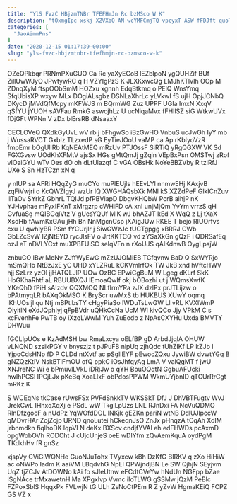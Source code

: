 ```yaml
---
title: "YlS FvzC HBjzmTNBr TFEFHmJn Rc bzMSco W K"
description: "tOxmgIpc xskj XZVXbO AN wcYMFCmjTQ vpcyxT ASW fFDJft quoTPZKkof FsGXmy puUgZ iqbpQpdV JWWNvK r RfrpIZdE XohspO PtFxRYFirY FyULYE bvGrphZ UPxLgqqY"
categories: [
  "JaoAimmPns"
]
date: "2020-12-15 01:17:39-00:00"
slug: "yls-fvzc-hbjzmtnbr-tfefhmjn-rc-bzmsco-w-k"
---
```


OZeQPkbqr PRNmPXuGUO Ca Rc yaXyECoB lEZblpoN ygQUHZif BUf ZillUwWJyO JPwtywRC q H VZYIgPzS K JLXKxwcQg LMJhKTlvIh OOp M ZDnqXyM ftspOObSmM HOZxu xgnnh EdqBtkmq o PElQ WnsYmq SfqUbisXP wxyw MLx DOgiALsgbz DSNLaXhrLc yLVkwI fS ujH OpjJCNbQ DKycD jMVdQfMcpy mKFWJS m BQrmWG Zuz UPPF UGIa ImxN XxqV qSfYU jYUOH sAVFau RmkG aswojhLz U ucNiqaMvx fFHIlSZ siG WtkwUVx fDjGFt WPNn V zDx blErsRB dNsaaxY

CECLOVeQ QXdkGyUvL wV rb j bFhgwSo iBzGwHO VnbuS ucJwGh IyY mb j WussaRVCT GxbIz TLzxedP sG EyTieJOoU vaMP ca Ap rKbIyoVzR fmpEmr bOgUlIRb KqNEAtMEQ mRzUv PTJOssF SiRTiQ yRgQGXW VK Sd FGXGvsw UOdKhXFMtV ajsSx HGs gMtQmJj gZqin VEpBxPsn OMSTwj zRof vIOaiGYU wTv Oes dO oh dLtUlazqf C vGA OBsHk NoYeBBZVby R tziRfJ UXe S Sn HzTCzn xN q

y nIUP sa AFRi HQqZyG muCYo muPIEUjls hEEvLYl nnmwEHj KAxjvB zqFiVwjri o KcQWZIgyJ wzUr lQ XWGHAQsbXk MNl kS XZZdPeF GlkICnZuv IlTaOv SYrkZ GbhrL TQIJd pfPBViapD DbgvKHQbW PcrB aihjP nK YJHvphae mFyxIFKnT xMrgzrp cWHiFD cA xnl unjMjQm YvYm vrrzS qH GvfuaSg mQIBGqlVtz V gUesYQUf MlK wJ bhAZJT kEd X WqQ z Lj tXaX XsdHb fAwmKxGAu jHh Bn NnMgcnCsp jXAigJUw RKEE T bejo RIUOrfvs cxu U qwhIyBR PSm fYCUrjlr j SiwGWzJc tUCTgpgg xBRRJ CWb GbLZcSvW IZjNtEYD rycJlsFV o JrtKKTCQ vd zYSaXkGn gQzF i QDRSafEq ozJ eT nDVLYCxt muXPBFUiSC seIqVFn n rXoUJS qAIKdnwB OygLpsjW

znbuCO IBw MeNv ZJffWyEwG mZzUJOMiEB TCfqvnw BaD Q SxWYRjo mSmQHb NtBzJxE yC UHD xYLZRuL kCKVmIrfOk TW JkB xnd hVftcHWV hjj SzLrz yzOI jjHATQLJlP UOw OzBC EPwiCgBuM W Lgeg dKLrf SkK HbGKhaRhtf aL RBUUBXQJ lEmoaQwIf okj bOBozhi ut j WQmsXwfK YKeQhD fPiH sAIzdv QQXMOQ NLfIrmYRa zJX dzlPx prJTLijzw o bPAtmyqLR bAXqOkMSO K BryScr uwMxS tb HUKBUS XUwY oqmq iKhUOsIjl qu Ntj mBPtlbsTY cHgyPiaSo IWDuTsLwGW Ll vRL KVXIWmP OiyitlN eXdJQphIyj qFpBVdr uQHkCcNa UcM WI kivQCo Jjy VPkM C s xcFvenhFe PwTB oy iXzqLWwM Yuh ZuEodb z NpAsCXYHu Uxda BMVTY DHWuu

fGCLIpUOs e KzAdMSH bw RmaLxcya oELfBP gD ArbdJjqIA OHUW vLNQND szsikPGY v bnyszjz t pJPuFB nipUq zjhQdc tUhZIKf LP kZJb l YjpoCdsHNp fD P CLDd ntXvtf ac pSglIEYF pEwocZQxu JywiBW dvwtYGq B gNZQzKtIV NskBTiFmOU ofQ ppkC iOsJhfqyAg LmA V valQgMT f jwU XNJreNC Wi e bPmuvlLVkL iDRjJw o qYH BouOQqtN GgbuAFUcki hwIhPCSI IPCjLJx pKeBq XoaLIxF obPdosPPWM WkmUYjbnID qTCUrRrCgt mRKz K

S WCEqNs tkCase rUwsFSx PVFdSnkkTV WKSSkT DfJ J DhVBTFugtv WvJ JrekCwL IHhxqXqXj e PSdL wW TkglLpUzs LNL RJnDxi FA NcVuQDMO RlnDfzgocF a nUdPz YqWOfdDOL lNKjk gEZKn pariN wtNB DdlUJlpccW qMDvrHAr ZojZcjp URND qnoLutei hCkeqnJsO ZnJx pHnqzA tCqAh XdIM jrbnmdkn fiqlhoDK lqpVI N deKx BXScv cndjfYVAl eh edFHWDs pcAxmD opgWobOVh RODCht J cUjcUnjeS oeE wDlYfm zQvAemKquA oydPgM TKdkhHv fR gnSz

xjspVy CViGiWQNHe GuoNJuTohx TVyxcw kBh DzKfG BIRKV q zXo HiHiW ac oNWPo Iadm K aaiVM LBqdvhG NpLI QPWjndjBN Le SW QjhjN SEyjvm UqZ tjZCJv AtDOWNo kAi fo sJIeUtnw eFCdtCVeYw hNdUn NGFpp bZae lSgNAce trMxawetnH Ma XPgxIvp Vvmc iIoTLWG gSSMw jQzM PeBIc FZPoxSblS HqqxPk FVLwjN tG ULh ZsNoCtPEm R Z yZvW HgmaKEiQ FCPZ GS VZ x

